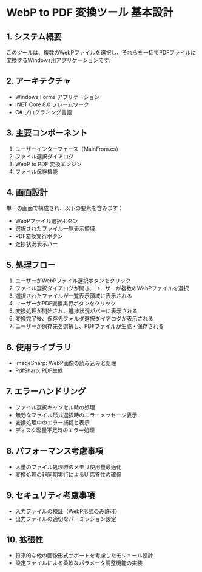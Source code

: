 # WebP to PDF 変換ツール 基本設計

## 1. システム概要
このツールは、複数のWebPファイルを選択し、それらを一括でPDFファイルに変換するWindows用アプリケーションです。

## 2. アーキテクチャ
- Windows Forms アプリケーション
- .NET Core 8.0 フレームワーク
- C# プログラミング言語

## 3. 主要コンポーネント
1. ユーザーインターフェース（MainFrom.cs）
2. ファイル選択ダイアログ
3. WebP to PDF 変換エンジン
4. ファイル保存機能

## 4. 画面設計
単一の画面で構成され、以下の要素を含みます：
- WebPファイル選択ボタン
- 選択されたファイル一覧表示領域
- PDF変換実行ボタン
- 進捗状況表示バー

## 5. 処理フロー
1. ユーザーがWebPファイル選択ボタンをクリック
2. ファイル選択ダイアログが開き、ユーザーが複数のWebPファイルを選択
3. 選択されたファイルが一覧表示領域に表示される
4. ユーザーがPDF変換実行ボタンをクリック
5. 変換処理が開始され、進捗状況がバーに表示される
6. 変換完了後、保存先フォルダ選択ダイアログが表示される
7. ユーザーが保存先を選択し、PDFファイルが生成・保存される

## 6. 使用ライブラリ
- ImageSharp: WebP画像の読み込みと処理
- PdfSharp: PDF生成

## 7. エラーハンドリング
- ファイル選択キャンセル時の処理
- 無効なファイル形式選択時のエラーメッセージ表示
- 変換処理中のエラー捕捉と表示
- ディスク容量不足時のエラー処理

## 8. パフォーマンス考慮事項
- 大量のファイル処理時のメモリ使用量最適化
- 変換処理の非同期実行によるUI応答性の確保

## 9. セキュリティ考慮事項
- 入力ファイルの検証（WebP形式のみ許可）
- 出力ファイルの適切なパーミッション設定

## 10. 拡張性
- 将来的な他の画像形式サポートを考慮したモジュール設計
- 設定ファイルによる柔軟なパラメータ調整機能の実装
